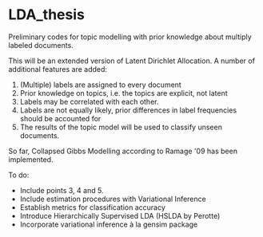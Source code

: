 # LDA_thesis

Preliminary codes for topic modelling with prior knowledge about multiply labeled documents. 

This will be an extended version of Latent Dirichlet Allocation. A number of additional features are added:
1) (Multiple) labels are assigned to every document
2) Prior knowledge on topics, i.e. the topics are explicit, not latent
3) Labels may be correlated with each other.
4) Labels are not equally likely, prior differences in label frequencies should be accounted for
5) The results of the topic model will be used to classify unseen documents.

So far, Collapsed Gibbs Modelling according to Ramage '09 has been implemented. 

To do:
- Include points 3, 4 and 5.
- Include estimation procedures with Variational Inference
- Establish metrics for classification accuracy
- Introduce Hierarchically Supervised LDA (HSLDA by Perotte)
- Incorporate variational inference à la gensim package
